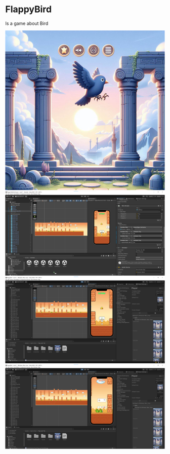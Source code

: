 # FlappyBird
Is a game about Bird

![FlappyBird](OIG1.jpg)
![FlappyBird](Image1.png)
![FlappyBird](Image2.png)
![FlappyBird](Image3.png)
